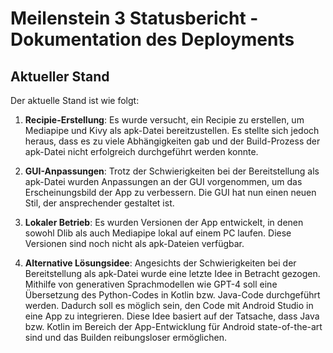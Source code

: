 # Meilenstein 3 Statusbericht - Dokumentation des Deployments


## Aktueller Stand

Der aktuelle Stand ist wie folgt:

1. **Recipie-Erstellung**: Es wurde versucht, ein Recipie zu erstellen, um Mediapipe und Kivy als apk-Datei bereitzustellen. Es stellte sich jedoch heraus, dass es zu viele Abhängigkeiten gab und der Build-Prozess der apk-Datei nicht erfolgreich durchgeführt werden konnte.

2. **GUI-Anpassungen**: Trotz der Schwierigkeiten bei der Bereitstellung als apk-Datei wurden Anpassungen an der GUI vorgenommen, um das Erscheinungsbild der App zu verbessern. Die GUI hat nun einen neuen Stil, der ansprechender gestaltet ist.

3. **Lokaler Betrieb**: Es wurden Versionen der App entwickelt, in denen sowohl Dlib als auch Mediapipe lokal auf einem PC laufen. Diese Versionen sind noch nicht als apk-Dateien verfügbar.

4. **Alternative Lösungsidee**: Angesichts der Schwierigkeiten bei der Bereitstellung als apk-Datei wurde eine letzte Idee in Betracht gezogen. Mithilfe von generativen Sprachmodellen wie GPT-4 soll eine Übersetzung des Python-Codes in Kotlin bzw. Java-Code durchgeführt werden. Dadurch soll es möglich sein, den Code mit Android Studio in eine App zu integrieren. Diese Idee basiert auf der Tatsache, dass Java bzw. Kotlin im Bereich der App-Entwicklung für Android state-of-the-art sind und das Builden reibungsloser ermöglichen.

